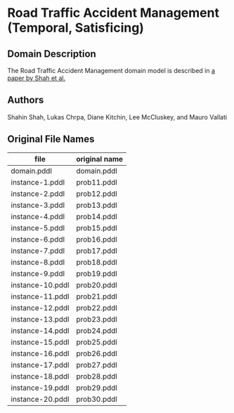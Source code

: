 # Road Traffic Accident Management (Temporal, Satisficing)

## Domain Description

 The Road Traffic Accident Management domain model is described in [a paper by Shah et al.](http://eprints.hud.ac.uk/id/eprint/17280/1/IJCAI_acc.pdf)

## Authors

Shahin Shah, Lukas Chrpa, Diane Kitchin, Lee McCluskey, and Mauro Vallati

## Original File Names

| file             | original name |
|------------------|---------------|
| domain.pddl      | domain.pddl   |
| instance-1.pddl  | prob11.pddl   |
| instance-2.pddl  | prob12.pddl   |
| instance-3.pddl  | prob13.pddl   |
| instance-4.pddl  | prob14.pddl   |
| instance-5.pddl  | prob15.pddl   |
| instance-6.pddl  | prob16.pddl   |
| instance-7.pddl  | prob17.pddl   |
| instance-8.pddl  | prob18.pddl   |
| instance-9.pddl  | prob19.pddl   |
| instance-10.pddl | prob20.pddl   |
| instance-11.pddl | prob21.pddl   |
| instance-12.pddl | prob22.pddl   |
| instance-13.pddl | prob23.pddl   |
| instance-14.pddl | prob24.pddl   |
| instance-15.pddl | prob25.pddl   |
| instance-16.pddl | prob26.pddl   |
| instance-17.pddl | prob27.pddl   |
| instance-18.pddl | prob28.pddl   |
| instance-19.pddl | prob29.pddl   |
| instance-20.pddl | prob30.pddl   |
